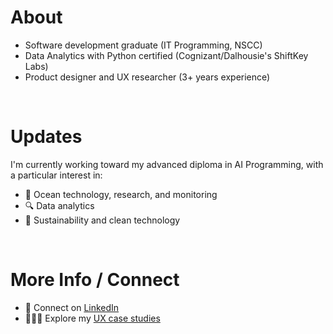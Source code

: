 # About
- Software development graduate (IT Programming, NSCC)
- Data Analytics with Python certified (Cognizant/Dalhousie's ShiftKey Labs)
- Product designer and UX researcher (3+ years experience)

<br />

# Updates
I'm currently working toward my advanced diploma in AI Programming, with a particular interest in:
- 🌊 Ocean technology, research, and monitoring
- 🔍 Data analytics
- 🌱 Sustainability and clean technology

<br />

# More Info / Connect
- 🤝 Connect on [LinkedIn](https://www.linkedin.com/in/r-scoville/)
- 👩🏻‍💻 Explore my [UX case studies](https://rosescoville.com)
